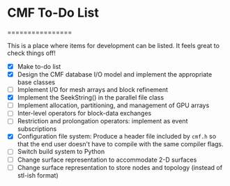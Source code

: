 # CMF To-Do List
================

This is a place where items for development can be listed. It feels great to check things off!

 - [x] Make to-do list
 - [x] Design the CMF database I/O model and implement the appropriate base classes
 - [ ] Implement I/O for mesh arrays and block refinement
 - [x] Implement the SeekString() in the parallel file class
 - [ ] Implement allocation, partitioning, and management of GPU arrays
 - [ ] Inter-level operators for block-data exchanges
 - [ ] Restriction and prolongation operators: implement as event subscriptions
 - [x] Configuration file system: Produce a header file included by `cmf.h` so that the end user doesn't have to compile with the same compiler flags.
 - [ ] Switch build system to Python
 - [ ] Change surface representation to accommodate 2-D surfaces
 - [ ] Change surface representation to store nodes and topology (instead of stl-ish format)